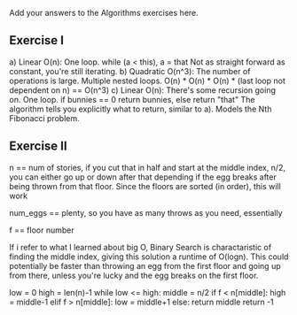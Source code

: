 Add your answers to the Algorithms exercises here.


## Exercise I

a) Linear O(n):
       One loop.
       while (a < this), a = that
       Not as straight forward as constant, you're still iterating.
b) Quadratic O(n^3):
       The number of operations is large.
       Multiple nested loops.
       O(n) * O(n) * O(n) * (last loop not dependent on n) == O(n^3)
c) Linear O(n):
       There's some recursion going on.
       One loop.
       if bunnies == 0 return bunnies, else return "that"
       The algorithm tells you explicitly what to return, similar to a).
       Models the Nth Fibonacci problem.
       

## Exercise II

n == num of stories, if you cut that in half and start at the middle index, n/2, you can either go up or down after that depending if the egg breaks after being thrown from that floor. Since the floors are sorted (in order), this will work

num_eggs == plenty, so you have as many throws as you need, essentially

f == floor number 

If i refer to what I learned about big O, Binary Search is charactaristic of finding the middle index, giving this solution a runtime of O(logn). This could potentially be faster than throwing an egg from the first floor and going up from there, unless you're lucky and the egg breaks on the first floor.

low = 0
high = len(n)-1
while low <= high:
    middle = n/2
    if f < n[middle]:
        high = middle-1
    elif f > n[middle]:
    low = middle+1
else:
    return middle
return -1

